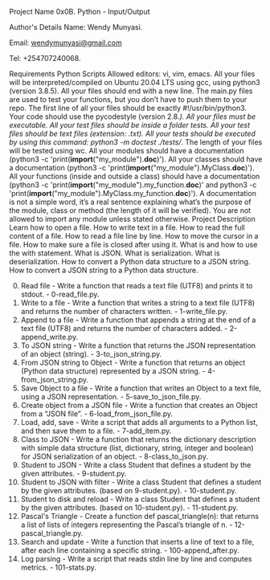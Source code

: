 Project Name
0x0B. Python - Input/Output

Author's Details
Name: Wendy Munyasi.

Email: wendymunyasi@gmail.com

Tel: +254707240068.

Requirements
Python Scripts
Allowed editors: vi, vim, emacs.
All your files will be interpreted/compiled on Ubuntu 20.04 LTS using gcc, using python3 (version 3.8.5).
All your files should end with a new line.
The main.py files are used to test your functions, but you don’t have to push them to your repo.
The first line of all your files should be exactly #!/usr/bin/python3.
Your code should use the pycodestyle (version 2.8.*).
All your files must be executable.
All your test files should be inside a folder tests.
All your test files should be text files (extension: .txt).
All your tests should be executed by using this command: python3 -m doctest ./tests/*.
The length of your files will be tested using wc.
All your modules should have a documentation (python3 -c 'print(__import__("my_module").__doc__)').
All your classes should have a documentation (python3 -c 'print(__import__("my_module").MyClass.__doc__)').
All your functions (inside and outside a class) should have a documentation (python3 -c 'print(__import__("my_module").my_function.__doc__)' and python3 -c 'print(__import__("my_module").MyClass.my_function.__doc__)').
A documentation is not a simple word, it’s a real sentence explaining what’s the purpose of the module, class or method (the length of it will be verified).
You are not allowed to import any module unless stated otherwise.
Project Description
Learn how to open a file. How to write text in a file. How to read the full content of a file. How to read a file line by line. How to move the cursor in a file. How to make sure a file is closed after using it. What is and how to use the with statement. What is JSON. What is serialization. What is deserialization. How to convert a Python data structure to a JSON string. How to convert a JSON string to a Python data structure.

0. Read file - Write a function that reads a text file (UTF8) and prints it to stdout. - 0-read_file.py.
1. Write to a file - Write a function that writes a string to a text file (UTF8) and returns the number of characters written. - 1-write_file.py.
2. Append to a file - Write a function that appends a string at the end of a text file (UTF8) and returns the number of characters added. - 2-append_write.py.
3. To JSON string - Write a function that returns the JSON representation of an object (string). - 3-to_json_string.py.
4. From JSON string to Object - Write a function that returns an object (Python data structure) represented by a JSON string. - 4-from_json_string.py.
5. Save Object to a file - Write a function that writes an Object to a text file, using a JSON representation. - 5-save_to_json_file.py.
6. Create object from a JSON file - Write a function that creates an Object from a “JSON file”. - 6-load_from_json_file.py.
7. Load, add, save - Write a script that adds all arguments to a Python list, and then save them to a file. - 7-add_item.py.
8. Class to JSON - Write a function that returns the dictionary description with simple data structure (list, dictionary, string, integer and boolean) for JSON serialization of an object. - 8-class_to_json.py.
9. Student to JSON - Write a class Student that defines a student by the given attributes. - 9-student.py.
10. Student to JSON with filter - Write a class Student that defines a student by the given attributes. (based on 9-student.py). - 10-student.py.
11. Student to disk and reload - Write a class Student that defines a student by the given attributes. (based on 10-student.py). - 11-student.py.
12. Pascal's Triangle - Create a function def pascal_triangle(n): that returns a list of lists of integers representing the Pascal’s triangle of n. - 12-pascal_triangle.py.
13. Search and update - Write a function that inserts a line of text to a file, after each line containing a specific string. - 100-append_after.py.
14. Log parsing - Write a script that reads stdin line by line and computes metrics. - 101-stats.py.

